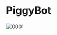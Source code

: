 # PiggyBot

![0001](https://user-images.githubusercontent.com/22002193/53653594-560b2080-3c54-11e9-8b7c-08009f0f43d1.jpg)
